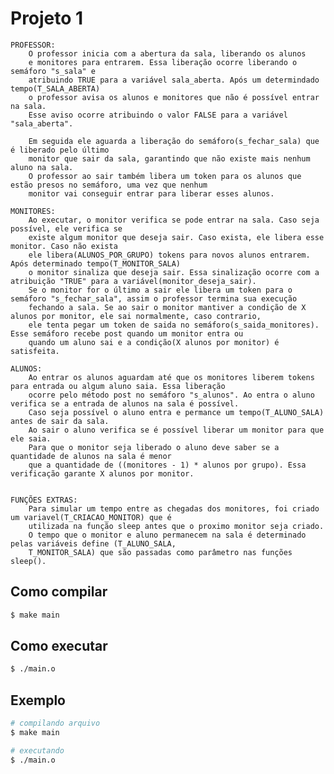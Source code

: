 # Projeto 1
    PROFESSOR:
        O professor inicia com a abertura da sala, liberando os alunos
        e monitores para entrarem. Essa liberação ocorre liberando o semáforo "s_sala" e 
        atribuindo TRUE para a variável sala_aberta. Após um determindado tempo(T_SALA_ABERTA)
        o professor avisa os alunos e monitores que não é possível entrar na sala.
        Esse aviso ocorre atribuindo o valor FALSE para a variável "sala_aberta".

        Em seguida ele aguarda a liberação do semáforo(s_fechar_sala) que é liberado pelo último
        monitor que sair da sala, garantindo que não existe mais nenhum aluno na sala.
        O professor ao sair também libera um token para os alunos que estão presos no semáforo, uma vez que nenhum 
        monitor vai conseguir entrar para liberar esses alunos.

    MONITORES:
        Ao executar, o monitor verifica se pode entrar na sala. Caso seja possível, ele verifica se
        existe algum monitor que deseja sair. Caso exista, ele libera esse monitor. Caso não exista
        ele libera(ALUNOS_POR_GRUPO) tokens para novos alunos entrarem. Após determinado tempo(T_MONITOR_SALA)
        o monitor sinaliza que deseja sair. Essa sinalização ocorre com a atribuição "TRUE" para a variável(monitor_deseja_sair).
        Se o monitor for o último a sair ele libera um token para o semáforo "s_fechar_sala", assim o professor termina sua execução
        fechando a sala. Se ao sair o monitor mantiver a condição de X alunos por monitor, ele sai normalmente, caso contrario,
        ele tenta pegar um token de saida no semáforo(s_saida_monitores). Esse semáforo recebe post quando um monitor entra ou 
        quando um aluno sai e a condição(X alunos por monitor) é satisfeita.

    ALUNOS:
        Ao entrar os alunos aguardam até que os monitores liberem tokens para entrada ou algum aluno saia. Essa liberação
        ocorre pelo método post no semáforo "s_alunos". Ao entra o aluno verifica se a entrada de alunos na sala é possível. 
        Caso seja possível o aluno entra e permance um tempo(T_ALUNO_SALA) antes de sair da sala. 
        Ao sair o aluno verifica se é possível liberar um monitor para que ele saia. 
        Para que o monitor seja liberado o aluno deve saber se a quantidade de alunos na sala é menor 
        que a quantidade de ((monitores - 1) * alunos por grupo). Essa verificação garante X alunos por monitor.


    FUNÇÕES EXTRAS:
        Para simular um tempo entre as chegadas dos monitores, foi criado um variavel(T_CRIACAO_MONITOR) que é
        utilizada na função sleep antes que o proximo monitor seja criado.
        O tempo que o monitor e aluno permanecem na sala é determinado pelas variáveis define (T_ALUNO_SALA, 
        T_MONITOR_SALA) que são passadas como parâmetro nas funções sleep().

## Como compilar

```bash
$ make main
```

## Como executar

```bash
$ ./main.o
```

## Exemplo

```bash
# compilando arquivo
$ make main

# executando
$ ./main.o
```
